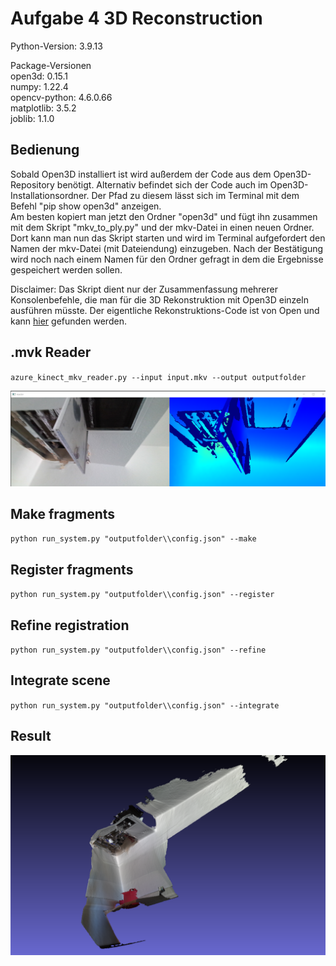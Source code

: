 # Aufgabe 4 3D Reconstruction  

Python-Version: 3.9.13  
  
Package-Versionen  
open3d: 0.15.1   
numpy: 1.22.4  
opencv-python: 4.6.0.66  
matplotlib: 3.5.2  
joblib: 1.1.0

## Bedienung
Sobald Open3D installiert ist wird außerdem der Code aus dem Open3D-Repository benötigt. Alternativ befindet sich der Code auch im Open3D-Installationsordner.
Der Pfad zu diesem lässt sich im Terminal mit dem Befehl "pip show open3d" anzeigen.  
Am besten kopiert man jetzt den Ordner "open3d" und fügt ihn zusammen mit dem Skript "mkv_to_ply.py" und der mkv-Datei in einen neuen Ordner.
Dort kann man nun das Skript starten und wird im Terminal aufgefordert den Namen der mkv-Datei (mit Dateiendung) einzugeben. Nach der Bestätigung wird noch nach einem Namen für den Ordner gefragt in dem die Ergebnisse gespeichert werden sollen.
  
Disclaimer: Das Skript dient nur der Zusammenfassung mehrerer Konsolenbefehle, die man für die 3D Rekonstruktion mit Open3D einzeln ausführen müsste.
Der eigentliche Rekonstruktions-Code ist von Open und kann [hier](https://github.com/isl-org/Open3D) gefunden werden.

## .mvk Reader
`azure_kinect_mkv_reader.py --input input.mkv --output outputfolder`
  
![mkv_reader](https://github.com/keckluis/BildCompAufgaben/blob/main/Aufgabe4/mkv_reader.png)

## Make fragments
`python run_system.py "outputfolder\\config.json" --make`
  
## Register fragments
`python run_system.py "outputfolder\\config.json" --register`
  
## Refine registration
`python run_system.py "outputfolder\\config.json" --refine`
  
## Integrate scene
`python run_system.py "outputfolder\\config.json" --integrate`
  
## Result
![result](https://github.com/keckluis/BildCompAufgaben/blob/main/Aufgabe4/result.png)
